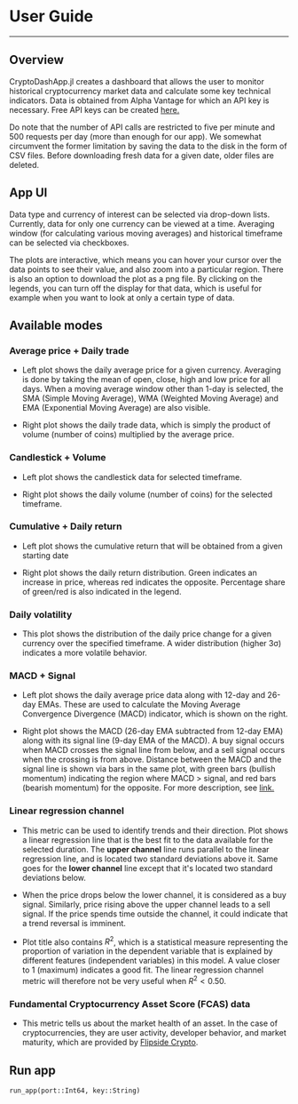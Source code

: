 # User Guide
---

## Overview
CryptoDashApp.jl creates a dashboard that allows the user to monitor historical cryptocurrency market data and calculate some key technical indicators. Data is obtained from Alpha Vantage for which an API key is necessary. Free API keys can be created [here.](https://www.alphavantage.co/support/#api-key)

Do note that the number of API calls are restricted to five per minute and 500 requests per day (more than enough for our app). We somewhat circumvent the former limitation by saving the data to the disk in the form of CSV files. Before downloading fresh data for a given date, older files are deleted.

## App UI
Data type and currency of interest can be selected via drop-down lists. Currently, data for only one currency can be viewed at a time. Averaging window (for calculating various moving averages) and historical timeframe can be selected via checkboxes.

The plots are interactive, which means you can hover your cursor over the data points to see their value, and also zoom into a particular region. There is also an option to download the plot as a png file. By clicking on the legends, you can turn off the display for that data, which is useful for example when you want to look at only a certain type of data.

## Available modes

### Average price + Daily trade
- Left plot shows the daily average price for a given currency. Averaging is done by taking the mean of open, close, high and low price for all days. When a moving average window other than 1-day is selected, the SMA (Simple Moving Average), WMA (Weighted Moving Average) and EMA (Exponential Moving Average) are also visible.

- Right plot shows the daily trade data, which is simply the product of volume (number of coins) multiplied by the average price.

### Candlestick + Volume
- Left plot shows the candlestick data for selected timeframe. 

- Right plot shows the daily volume (number of coins) for the selected timeframe.

### Cumulative + Daily return
- Left plot shows the cumulative return that will be obtained from a given starting date

- Right plot shows the daily return distribution. Green indicates an increase in price, whereas red indicates the opposite. Percentage share of green/red is also indicated in the legend.

### Daily volatility
- This plot shows the distribution of the daily price change for a given currency over the specified timeframe. A wider distribution (higher 3σ) indicates a more volatile behavior.

### MACD + Signal
- Left plot shows the daily average price data along with 12-day and 26-day EMAs. These are used to calculate the Moving Average Convergence Divergence (MACD) indicator, which is shown on the right.

- Right plot shows the MACD (26-day EMA subtracted from 12-day EMA) along with its signal line (9-day EMA of the MACD). A buy signal occurs when MACD crosses the signal line from below, and a sell signal occurs when the crossing is from above. Distance between the MACD and the signal line is shown via bars in the same plot, with green bars (bullish momentum) indicating the region where MACD > signal, and red bars (bearish momentum) for the opposite. For more description, see [link.](https://www.investopedia.com/terms/m/macd.asp)

### Linear regression channel
- This metric can be used to identify trends and their direction. Plot shows a linear regression line that is the best fit to the data available for the selected duration. The **upper channel** line runs parallel to the linear regression line, and is located two standard deviations above it. Same goes for the **lower channel** line except that it's located two standard deviations below. 

- When the price drops below the lower channel, it is considered as a buy signal. Similarly, price rising above the upper channel leads to a sell signal. If the price spends time outside the channel, it could indicate that a trend reversal is imminent. 

- Plot title also contains $R^2$, which is a statistical measure representing the proportion of variation in the dependent variable that is explained by different features (independent variables) in this model. A value closer to 1 (maximum) indicates a good fit. The linear regression channel metric will therefore not be very useful when $R^2 < 0.50$.

### Fundamental Cryptocurrency Asset Score (FCAS) data
- This metric tells us about the market health of an asset. In the case of cryptocurrencies, they are user activity, developer behavior, and market maturity, which are provided by [Flipside Crypto](https://app.flipsidecrypto.com/tracker/all-coins).

## Run app
```@docs
run_app(port::Int64, key::String)
```






